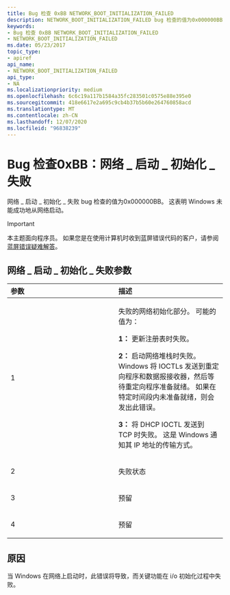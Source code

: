 ```yaml
---
title: Bug 检查 0xBB NETWORK_BOOT_INITIALIZATION_FAILED
description: NETWORK_BOOT_INITIALIZATION_FAILED bug 检查的值为0x000000BB。 这表明 Windows 未能成功地从网络启动。
keywords:
- Bug 检查 0xBB NETWORK_BOOT_INITIALIZATION_FAILED
- NETWORK_BOOT_INITIALIZATION_FAILED
ms.date: 05/23/2017
topic_type:
- apiref
api_name:
- NETWORK_BOOT_INITIALIZATION_FAILED
api_type:
- NA
ms.localizationpriority: medium
ms.openlocfilehash: 6c6c19a117b1584a35fc283501c0575e88e395e0
ms.sourcegitcommit: 418e6617e2a695c9cb4b37b5b60e264760858acd
ms.translationtype: MT
ms.contentlocale: zh-CN
ms.lasthandoff: 12/07/2020
ms.locfileid: "96838239"
---
```

# <a name="bug-check-0xbb-network_boot_initialization_failed"></a>Bug 检查0xBB：网络 \_ 启动 \_ 初始化 \_ 失败


网络 \_ 启动 \_ 初始化 \_ 失败 bug 检查的值为0x000000BB。 这表明 Windows 未能成功地从网络启动。

> [!IMPORTANT]
> 本主题面向程序员。 如果您是在使用计算机时收到蓝屏错误代码的客户，请参阅[蓝屏错误疑难解答](https://www.windows.com/stopcode)。


## <a name="network_boot_initialization_failed-parameters"></a>网络 \_ 启动 \_ 初始化 \_ 失败参数


<table>
<colgroup>
<col width="50%" />
<col width="50%" />
</colgroup>
<thead>
<tr class="header">
<th align="left">参数</th>
<th align="left">描述</th>
</tr>
</thead>
<tbody>
<tr class="odd">
<td align="left"><p>1</p></td>
<td align="left"><p>失败的网络初始化部分。 可能的值为：</p>
<p><strong>1：</strong> 更新注册表时失败。</p>
<p><strong>2：</strong> 启动网络堆栈时失败。 Windows 将 IOCTLs 发送到重定向程序和数据报接收器，然后等待重定向程序准备就绪。 如果在特定时间段内未准备就绪，则会发出此错误。</p>
<p><strong>3：</strong> 将 DHCP IOCTL 发送到 TCP 时失败。 这是 Windows 通知其 IP 地址的传输方式。</p></td>
</tr>
<tr class="even">
<td align="left"><p>2</p></td>
<td align="left"><p>失败状态</p></td>
</tr>
<tr class="odd">
<td align="left"><p>3</p></td>
<td align="left"><p>预留</p></td>
</tr>
<tr class="even">
<td align="left"><p>4</p></td>
<td align="left"><p>预留</p></td>
</tr>
</tbody>
</table>

 

<a name="cause"></a>原因
-----

当 Windows 在网络上启动时，此错误将导致，而关键功能在 i/o 初始化过程中失败。

 

 




